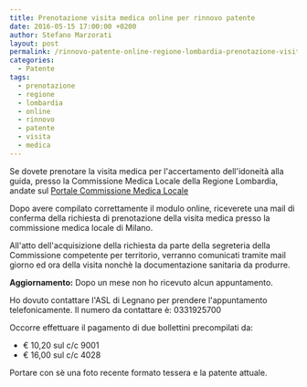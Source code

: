 ```yaml
---
title: Prenotazione visita medica online per rinnovo patente
date: 2016-05-15 17:00:00 +0200
author: Stefano Marzorati
layout: post
permalink: /rinnovo-patente-online-regione-lombardia-prenotazione-visita-medica/
categories:
  - Patente
tags:
  - prenotazione
  - regione
  - lombardia
  - online
  - rinnovo
  - patente
  - visita
  - medica
---
```

Se dovete prenotare la visita medica per l'accertamento dell'idoneità alla guida, presso la Commissione Medica Locale della Regione Lombardia, andate sul <a href="https://commissionemedicalocale.ats-milano.it/medLegOnWebCML/jsp/home.jsp" target="_blank">Portale Commissione Medica Locale</a>   

Dopo avere compilato correttamente il modulo online, riceverete una mail di conferma della richiesta di prenotazione della visita medica presso la commissione medica locale di Milano.

All'atto dell'acquisizione della richiesta da parte della segreteria della Commissione competente per territorio, verranno comunicati tramite mail giorno ed ora della visita nonchè la documentazione sanitaria da produrre.

**Aggiornamento:** Dopo un mese non ho ricevuto alcun appuntamento.   

Ho dovuto contattare l'ASL di Legnano per prendere l'appuntamento telefonicamente.
Il numero da contattare è: 0331925700

Occorre effettuare il pagamento di due bollettini precompilati da:   

* € 10,20 sul c/c 9001
* € 16,00 sul c/c 4028

Portare con sè una foto recente formato tessera e la patente attuale.   
